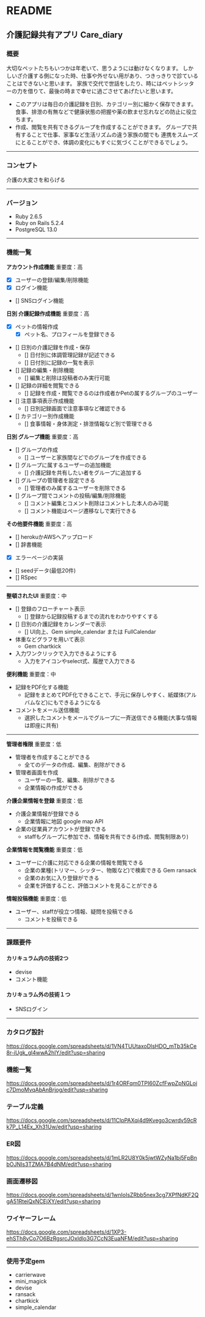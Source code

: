 # README

## 介護記録共有アプリ Care_diary

### 概要
大切なペットたちもいつかは年老いて、思うようには動けなくなります。
しかしいざ介護する側になった時、仕事や外せない用があり、つきっきりで診ていることはできないと思います。
家族で交代で世話をしたり、時にはペットシッターの力を借りて、最後の時まで幸せに過ごさせてあげたいと思います。

- このアプリは毎日の介護記録を日別、カテゴリー別に細かく保存できます。
  食事、排泄の有無などで健康状態の把握や薬の飲ませ忘れなどの防止に役立ちます。
- 作成、閲覧を共有できるグループを作成することができます。
  グループで共有することで仕事、家事など生活リズムの違う家族の間でも
  連携をスムーズにとることができ、体調の変化にもすぐに気づくことができるでしょう。
___
### コンセプト
介護の大変さを和らげる
___
### バージョン
- Ruby 2.6.5
- Ruby on Rails 5.2.4
- PostgreSQL 13.0
___
### 機能一覧
**アカウント作成機能** 重要度：高
- [x] ユーザーの登録/編集/削除機能
- [x] ログイン機能
- [] SNSログイン機能

**日別 介護記録作成機能** 重要度：高
- [x] ペットの情報作成
  - [x] ペット名、プロフィールを登録できる
- [] 日別の介護記録を作成・保存
  - [] 日付別に体調管理記録が記述できる
  - [] 日付別に記録の一覧を表示
- [] 記録の編集・削除機能
  - [] 編集と削除は投稿者のみ実行可能
- [] 記録の詳細を閲覧できる
  - [] 記録を作成・閲覧できるのは作成者かPetの属するグループのユーザー
- [] 注意事項表示作成機能
  - [] 日別記録画面で注意事項など確認できる
- [] カテゴリー別作成機能
  - [] 食事情報・身体測定・排泄情報など別で管理できる

**日別 グループ機能** 重要度：高
- [] グループの作成
  - [] ユーザーと家族間などでのグループを作成できる
- [] グループに属するユーザーの追加機能
  - [] 介護記録を共有したい者をグループに追加する
- [] グループの管理者を設定できる
  - [] 管理者のみ属するユーザーを削除できる
- [] グループ間でコメントの投稿/編集/削除機能
  - [] コメント編集とコメント削除はコメントした本人のみ可能
  - [] コメント機能はページ遷移なしで実行できる

**その他要件機能** 重要度：高
- []  herokuかAWSへアップロード
- []  辞書機能
- [x]  エラーページの実装
- []  seedデータ(最低20件)
- []  RSpec
___
**整頓されたUI** 重要度：中
- [] 登録のフローチャート表示
  - [] 登録から記録投稿するまでの流れをわかりやすくする
- [] 日別の介護記録をカレンダーで表示
  - [] UI向上、Gem simple_calendar または FullCalendar
- 体重などグラフを用いて表示
  - Gem chartkick
- 入力ワンクリックで入力できるようにする
  - 入力をアイコンやselect式、履歴で入力できる

**便利機能** 重要度：中
- 記録をPDF化する機能
  - 記録をまとめてPDF化できることで、手元に保存しやすく、紙媒体(アルバムなど)にもできるようになる
- コメントをメール送信機能
  - 選択したコメントをメールでグループに一斉送信できる機能(大事な情報は即座に共有)
___
**管理者権限** 重要度：低
- 管理者を作成することができる
  - 全てのデータの作成、編集、削除ができる
- 管理者画面を作成
  - ユーザーの一覧、編集、削除ができる
  - 企業情報の作成ができる

**介護企業情報を登録** 重要度：低
- 介護企業情報が登録できる
  - 企業情報に地図 google map API
- 企業の従業員アカウントが登録できる
  - staffもグループに参加でき、情報を共有できる(作成、閲覧制限あり)

**企業情報を閲覧機能** 重要度：低
- ユーザーに介護に対応できる企業の情報を閲覧できる
  - 企業の業種(トリマー、シッター、物販など)で検索できる Gem ransack
  - 企業のお気に入り登録ができる
  - 企業を評価すること、評価コメントを見ることができる

**情報投稿機能** 重要度：低
- ユーザー、staffが役立つ情報、疑問を投稿できる
  - コメントを投稿できる
___
### 課題要件
#### カリキュラム内の技術2つ
- devise
- コメント機能
#### カリキュラム外の技術１つ
- SNSログイン
___
### カタログ設計
https://docs.google.com/spreadsheets/d/1VN4TUUtaxoDlsHDO_mTb35kCe8r-iUgk_gl4wwA2hIY/edit?usp=sharing

### 機能一覧
https://docs.google.com/spreadsheets/d/1r4ORFqm0TPI60ZcfFwpZpNGLoic7DmoMvqAbAnBrjog/edit?usp=sharing

### テーブル定義
https://docs.google.com/spreadsheets/d/11ClpPAXqi4d9Kvego3cwrdv59cRk7P_L14Ex_Xh31Uw/edit?usp=sharing

### ER図
https://docs.google.com/spreadsheets/d/1mLR2U8Y0k5jwtWZyNa1bj5FpBnbOJNIs3TZMA7B4dNM/edit?usp=sharing

### 画面遷移図
https://docs.google.com/spreadsheets/d/1wnIoIsZRbb5nex3cg7XPfNdKF2QgA51RteiQxNCEjXY/edit?usp=sharing

### ワイヤーフレーム
https://docs.google.com/spreadsheets/d/1XP3-ehSTh8yCo7O6BzRgsrcJOxldlo3G7CcN3EuaNFM/edit?usp=sharing
___
### 使用予定gem
- carrierwave
- mini_magick
- devise
- ransack
- chartkick
- simple_calendar
